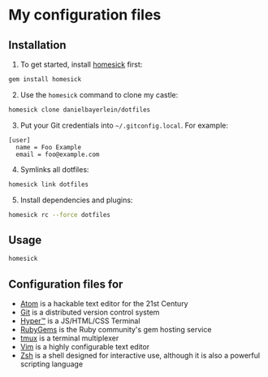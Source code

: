 # My configuration files

## Installation

1. To get started, install [homesick](https://github.com/technicalpickles/homesick) first:

  ```bash
  gem install homesick
  ```

2. Use the `homesick` command to clone my castle:

  ```bash
  homesick clone danielbayerlein/dotfiles
  ```

3. Put your Git credentials into `~/.gitconfig.local`. For example:

  ```
  [user]
    name = Foo Example
    email = foo@example.com
  ```

4. Symlinks all dotfiles:

  ```bash
  homesick link dotfiles
  ```

5. Install dependencies and plugins:

  ```bash
  homesick rc --force dotfiles
  ```

## Usage

```bash
homesick
```

## Configuration files for

* [Atom](https://atom.io/) is a hackable text editor for the 21st Century
* [Git](http://git-scm.com) is a distributed version control system
* [Hyper™](https://hyper.is) is a JS/HTML/CSS Terminal
* [RubyGems](https://rubygems.org) is the Ruby community's gem hosting service
* [tmux](http://tmux.sourceforge.net) is a terminal multiplexer
* [Vim](http://www.vim.org) is a highly configurable text editor
* [Zsh](http://www.zsh.org) is a shell designed for interactive use, although it is also a powerful scripting language
